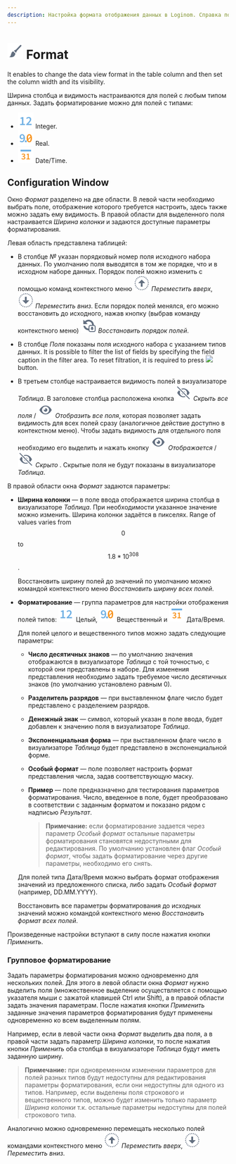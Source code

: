 ```yaml
---
description: Настройка формата отображения данных в Loginom. Справка по работе с окном настройки и групповому форматированию. Установка ширины, смена форматов, разделителей, округления. Установка денежных знаков. Особый формат
---
```

# ![](./../../images/icons/common/toolbar-controls/format_default.svg) Format

It enables to change the data view format in the table column and then set the column width and its visibility.

Ширина столбца и видимость настраиваются для полей с любым типом данных. Задать форматирование можно для полей с типами:

* ![](./../../images/icons/common/data-types/integer_default.svg) Integer.
* ![](./../../images/icons/common/data-types/float_default.svg) Real.
* ![](./../../images/icons/common/data-types/datetime_default.svg) Date/Time.

## Configuration Window

Окно *Формат* разделено на две области. В левой части необходимо выбрать поле, отображение которого требуется настроить, здесь также можно задать ему видимость. В правой области для выделенного поля настраивается *Ширина колонки* и задаются доступные параметры форматирования.

Левая область представлена таблицей:

* В столбце *№* указан порядковый номер поля исходного набора данных.
   По умолчанию поля выводятся в том же порядке, что и в исходном наборе данных. Порядок полей можно изменить с помощью команд контекстного меню ![](./../../images/icons/common/toolbar-controls/moveup_default.svg) *Переместить вверх*, ![](./../../images/icons/common/toolbar-controls/movedown_default.svg) *Переместить вниз*. Если порядок полей менялся, его можно восстановить до исходного, нажав кнопку (выбрав команду контекстного меню) ![](./../../images/icons/common/toolbar-controls/refresh-all_default.svg) *Восстановить порядок полей*.

* В столбце *Поля* показаны поля исходного набора с указанием типов данных. It is possible to filter the list of fields by specifying the field caption in the filter area. To reset filtration, it is required to press ![](./../../images/extjs-theme/form/clear-trigger/clear-trigger_default.svg) button.

* В третьем столбце настраивается видимость полей в визуализаторе *Таблица*. В заголовке столбца расположена кнопка ![](./../../images/icons/common/toolbar-controls/invisible_default.svg) *Скрыть все поля* / ![](./../../images/icons/common/toolbar-controls/visible_default.svg) *Отобразить все поля*, которая позволяет задать видимость для всех полей сразу (аналогичное действие доступно в контекстном меню). Чтобы задать видимость для отдельного поля необходимо его выделить и нажать кнопку ![](./../../images/icons/common/toolbar-controls/visible_default.svg) *Отображается* / ![](./../../images/icons/common/toolbar-controls/invisible_default.svg) *Скрыто* . Скрытые поля не будут показаны в визуализаторе *Таблица*.

В правой области окна *Формат* задаются параметры:

* **Ширина колонки** — в поле ввода отображается ширина столбца в визуализаторе *Таблица*. При необходимости указанное значение можно изменить. Ширина колонки задаётся в пикселях. Range of values varies from $$0$$ to $$1.8*10^{308}$$.

   Восстановить ширину полей до значений по умолчанию можно командой контекстного меню *Восстановить ширину всех полей*.

* **Форматирование** — группа параметров для настройки отображения полей типов: ![](./../../images/icons/common/data-types/integer_default.svg) Целый, ![](./../../images/icons/common/data-types/float_default.svg) Вещественный и ![](./../../images/icons/common/data-types/datetime_default.svg) Дата/Время.

   Для полей целого и вещественного типов можно задать следующие параметры:

   * **Число десятичных знаков** — по умолчанию значения отображаются в визуализаторе *Таблица* с той точностью, с которой они представлены в наборе. Для изменения представления необходимо задать требуемое число десятичных знаков (по умолчанию установлено равным 0).
   * **Разделитель разрядов** — при выставленном флаге число будет представлено с разделением разрядов.
   * **Денежный знак** — символ, который указан в поле ввода, будет добавлен к значению поля в визуализаторе *Таблица*.
   * **Экспоненциальная форма** — при выставленном флаге число в визуализаторе *Таблица* будет представлено в экспоненциальной форме.
   * **Особый формат** — поле позволяет настроить формат представления числа, задав соответствующую маску.
   * **Пример** — поле предназначено для тестирования параметров форматирования. Число, введенное в поле, будет преобразовано в соответствии с заданным форматом и показано рядом с надписью *Результат*.

      > **Примечание:** если форматирование задается через параметр *Особый формат* остальные параметры форматирования становятся недоступными для редактирования. По умолчанию установлен флаг *Особый формат*, чтобы задать форматирование через другие параметры, необходимо его снять.

   Для полей типа Дата/Время можно выбрать формат отображения значений из предложенного списка, либо задать *Особый формат* (например, DD.MM.YYYY).

   Восстановить все параметры форматирования до исходных значений можно командой контекстного меню *Восстановить формат всех полей*.

Произведенные настройки вступают в силу после нажатия кнопки *Применить*.

### Групповое форматирование

Задать параметры форматирования можно одновременно для нескольких полей. Для этого в левой области окна *Формат* нужно выделить поля (множественное выделение осуществляется с помощью указателя мыши с зажатой клавишей Ctrl или Shift), а в правой области задать значения параметрам. После нажатия кнопки *Применить* заданные значения параметров форматирования будут применены одновременно ко всем выделенным полям.

Например, если в левой части окна *Формат* выделить два поля, а в правой части задать параметр *Ширина колонки*, то после нажатия кнопки *Применить* оба столбца в визуализаторе *Таблица* будут иметь заданную ширину.

> **Примечание:** при одновременном изменении параметров для полей разных типов будут недоступны для редактирования параметры форматирования, если они недоступны для одного из типов. Например, если выделены поля строкового и вещественного типов, можно будет изменить только параметр *Ширина колонки* т.к. остальные параметры недоступны для полей строкового типа.

Аналогично можно одновременно перемещать несколько полей командами контекстного меню ![](./../../images/icons/common/toolbar-controls/moveup_default.svg) *Переместить вверх*, ![](./../../images/icons/common/toolbar-controls/movedown_default.svg) *Переместить вниз*.
